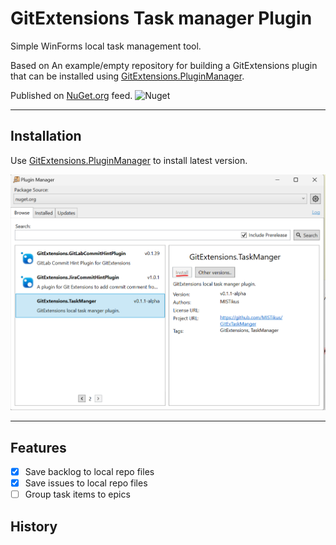 # GitExtensions Task manager Plugin
Simple WinForms local task management tool.

Based on An example/empty repository for building a GitExtensions plugin that can be installed using [GitExtensions.PluginManager](https://github.com/gitextensions/gitextensions.pluginmanager).

Published on [NuGet.org](https://www.nuget.org/packages/GitExtensions.TaskManger) feed.
![Nuget](https://img.shields.io/nuget/v/GitExtensions.TaskManger)

---

## Installation
Use [GitExtensions.PluginManager](https://github.com/gitextensions/gitextensions.pluginmanager) to install latest version.

![PluginManager.png](assets/PluginManager.png)

---

## Features
- [x] Save backlog to local repo files
- [x] Save issues to local repo files
- [ ] Group task items to epics

## History
